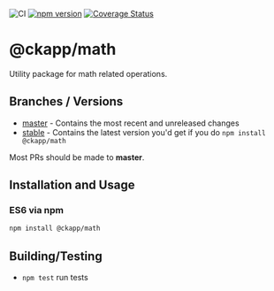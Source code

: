![CI](https://github.com/ckapps/math/workflows/CI/badge.svg)
[![npm version](https://badge.fury.io/js/%40ckapp%2Fmath.svg)](https://www.npmjs.com/@ckapp/math)
[![Coverage Status](https://coveralls.io/repos/github/ckapps/math/badge.svg?branch=master)](https://coveralls.io/github/ckapps/math?branch=master)

# @ckapp/math

Utility package for math related operations.

## Branches / Versions

- [master](https://github.com/ckapps/math/commits/master) - Contains the most recent and unreleased changes
- [stable](https://github.com/ckapps/math/tree/1.x) - Contains the latest version you'd get if you do `npm install @ckapp/math`

Most PRs should be made to **master**.

## Installation and Usage

### ES6 via npm

```sh
npm install @ckapp/math
```

## Building/Testing

- `npm test` run tests
